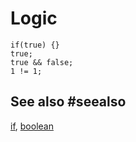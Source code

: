 # Logic

```cards
if(true) {}
true;
true && false;
1 != 1;
```
## See also #seealso

[if](/blocks/logic/if), [boolean](/blocks/logic/boolean)